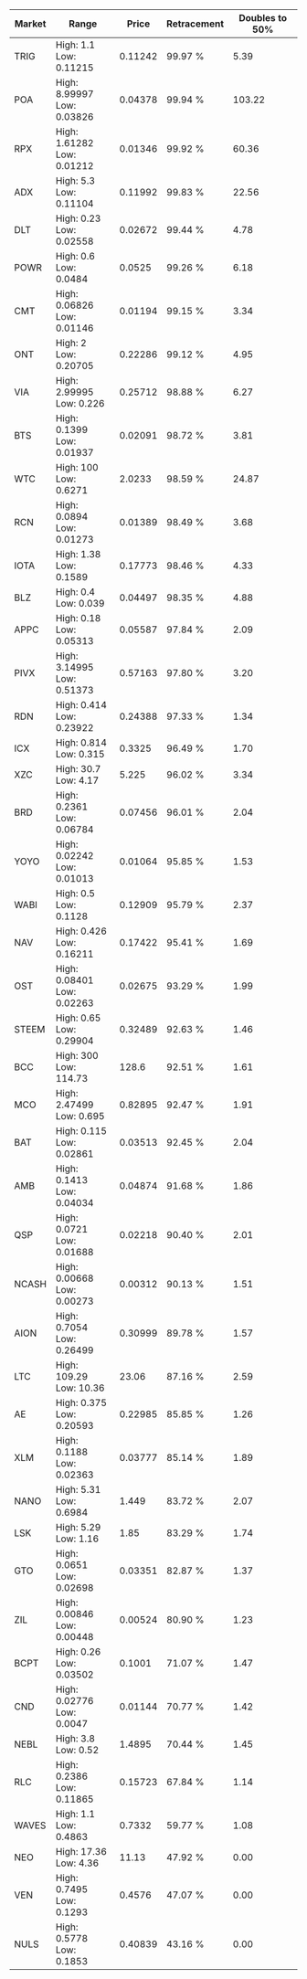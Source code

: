 | Market | Range | Price| Retracement | Doubles to 50% |
| --- | --- | --- | --- | --- |
| TRIG | High: 1.1<br />Low: 0.11215 | 0.11242 | 99.97 % | 5.39 |
| POA | High: 8.99997<br />Low: 0.03826 | 0.04378 | 99.94 % | 103.22 |
| RPX | High: 1.61282<br />Low: 0.01212 | 0.01346 | 99.92 % | 60.36 |
| ADX | High: 5.3<br />Low: 0.11104 | 0.11992 | 99.83 % | 22.56 |
| DLT | High: 0.23<br />Low: 0.02558 | 0.02672 | 99.44 % | 4.78 |
| POWR | High: 0.6<br />Low: 0.0484 | 0.0525 | 99.26 % | 6.18 |
| CMT | High: 0.06826<br />Low: 0.01146 | 0.01194 | 99.15 % | 3.34 |
| ONT | High: 2<br />Low: 0.20705 | 0.22286 | 99.12 % | 4.95 |
| VIA | High: 2.99995<br />Low: 0.226 | 0.25712 | 98.88 % | 6.27 |
| BTS | High: 0.1399<br />Low: 0.01937 | 0.02091 | 98.72 % | 3.81 |
| WTC | High: 100<br />Low: 0.6271 | 2.0233 | 98.59 % | 24.87 |
| RCN | High: 0.0894<br />Low: 0.01273 | 0.01389 | 98.49 % | 3.68 |
| IOTA | High: 1.38<br />Low: 0.1589 | 0.17773 | 98.46 % | 4.33 |
| BLZ | High: 0.4<br />Low: 0.039 | 0.04497 | 98.35 % | 4.88 |
| APPC | High: 0.18<br />Low: 0.05313 | 0.05587 | 97.84 % | 2.09 |
| PIVX | High: 3.14995<br />Low: 0.51373 | 0.57163 | 97.80 % | 3.20 |
| RDN | High: 0.414<br />Low: 0.23922 | 0.24388 | 97.33 % | 1.34 |
| ICX | High: 0.814<br />Low: 0.315 | 0.3325 | 96.49 % | 1.70 |
| XZC | High: 30.7<br />Low: 4.17 | 5.225 | 96.02 % | 3.34 |
| BRD | High: 0.2361<br />Low: 0.06784 | 0.07456 | 96.01 % | 2.04 |
| YOYO | High: 0.02242<br />Low: 0.01013 | 0.01064 | 95.85 % | 1.53 |
| WABI | High: 0.5<br />Low: 0.1128 | 0.12909 | 95.79 % | 2.37 |
| NAV | High: 0.426<br />Low: 0.16211 | 0.17422 | 95.41 % | 1.69 |
| OST | High: 0.08401<br />Low: 0.02263 | 0.02675 | 93.29 % | 1.99 |
| STEEM | High: 0.65<br />Low: 0.29904 | 0.32489 | 92.63 % | 1.46 |
| BCC | High: 300<br />Low: 114.73 | 128.6 | 92.51 % | 1.61 |
| MCO | High: 2.47499<br />Low: 0.695 | 0.82895 | 92.47 % | 1.91 |
| BAT | High: 0.115<br />Low: 0.02861 | 0.03513 | 92.45 % | 2.04 |
| AMB | High: 0.1413<br />Low: 0.04034 | 0.04874 | 91.68 % | 1.86 |
| QSP | High: 0.0721<br />Low: 0.01688 | 0.02218 | 90.40 % | 2.01 |
| NCASH | High: 0.00668<br />Low: 0.00273 | 0.00312 | 90.13 % | 1.51 |
| AION | High: 0.7054<br />Low: 0.26499 | 0.30999 | 89.78 % | 1.57 |
| LTC | High: 109.29<br />Low: 10.36 | 23.06 | 87.16 % | 2.59 |
| AE | High: 0.375<br />Low: 0.20593 | 0.22985 | 85.85 % | 1.26 |
| XLM | High: 0.1188<br />Low: 0.02363 | 0.03777 | 85.14 % | 1.89 |
| NANO | High: 5.31<br />Low: 0.6984 | 1.449 | 83.72 % | 2.07 |
| LSK | High: 5.29<br />Low: 1.16 | 1.85 | 83.29 % | 1.74 |
| GTO | High: 0.0651<br />Low: 0.02698 | 0.03351 | 82.87 % | 1.37 |
| ZIL | High: 0.00846<br />Low: 0.00448 | 0.00524 | 80.90 % | 1.23 |
| BCPT | High: 0.26<br />Low: 0.03502 | 0.1001 | 71.07 % | 1.47 |
| CND | High: 0.02776<br />Low: 0.0047 | 0.01144 | 70.77 % | 1.42 |
| NEBL | High: 3.8<br />Low: 0.52 | 1.4895 | 70.44 % | 1.45 |
| RLC | High: 0.2386<br />Low: 0.11865 | 0.15723 | 67.84 % | 1.14 |
| WAVES | High: 1.1<br />Low: 0.4863 | 0.7332 | 59.77 % | 1.08 |
| NEO | High: 17.36<br />Low: 4.36 | 11.13 | 47.92 % | 0.00 |
| VEN | High: 0.7495<br />Low: 0.1293 | 0.4576 | 47.07 % | 0.00 |
| NULS | High: 0.5778<br />Low: 0.1853 | 0.40839 | 43.16 % | 0.00 |
